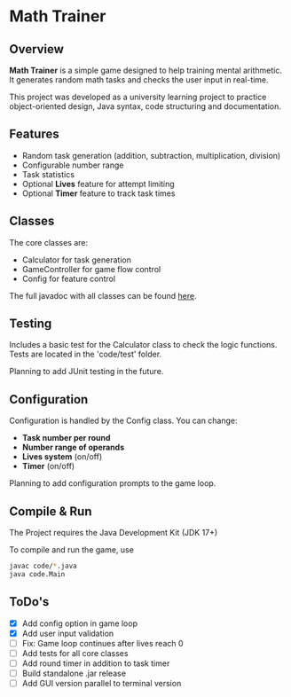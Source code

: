 # Math Trainer

## Overview

**Math Trainer** is a simple game designed to help training mental arithmetic.
It generates random math tasks and checks the user input in real-time.

This project was developed as a university learning project to practice object-oriented design, Java syntax, code structuring and documentation.

## Features

- Random task generation (addition, subtraction, multiplication, division)
- Configurable number range
- Task statistics
- Optional **Lives** feature for attempt limiting
- Optional **Timer** feature to track task times

## Classes

The core classes are:

- Calculator for task generation
- GameController for game flow control
- Config for feature control

The full javadoc with all classes can be found [here](https://skyejxn.github.io/Math-Trainer/).

## Testing

Includes a basic test for the Calculator class to check the logic functions.
Tests are located in the 'code/test' folder.

Planning to add JUnit testing in the future.

## Configuration

Configuration is handled by the Config class. You can change:

- **Task number per round**
- **Number range of operands**
- **Lives system** (on/off)
- **Timer** (on/off)

Planning to add configuration prompts to the game loop.

## Compile & Run

The Project requires the Java Development Kit (JDK 17+)

To compile and run the game, use

```bash
javac code/*.java
java code.Main
```

## ToDo's

- [x] Add config option in game loop
- [x] Add user input validation
- [ ] Fix: Game loop continues after lives reach 0
- [ ] Add tests for all core classes
- [ ] Add round timer in addition to task timer
- [ ] Build standalone .jar release
- [ ] Add GUI version parallel to terminal version
